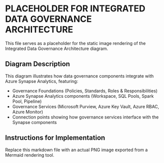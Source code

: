 # PLACEHOLDER FOR INTEGRATED DATA GOVERNANCE ARCHITECTURE

This file serves as a placeholder for the static image rendering of the Integrated Data Governance Architecture diagram.

## Diagram Description

This diagram illustrates how data governance components integrate with Azure Synapse Analytics, featuring:

- Governance Foundations (Policies, Standards, Roles & Responsibilities)
- Azure Synapse Analytics components (Workspace, SQL Pools, Spark Pool, Pipeline)
- Governance Services (Microsoft Purview, Azure Key Vault, Azure RBAC, Azure Monitor)
- Connection points showing how governance services interface with the Synapse components

## Instructions for Implementation

Replace this markdown file with an actual PNG image exported from a Mermaid rendering tool.
